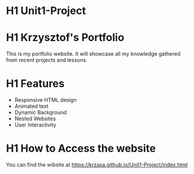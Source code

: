 # H1 Unit1-Project 
# H1 Krzysztof's Portfolio 

<p>This is my portfolio website. It will showcase all my knowledge gathered from recent projects and lessons.  </p>

# H1 Features

* Responsive HTML design 
* Animated text 
* Dynamic Background 
* Nested Websites 
* User Interactivity 

# H1 How to Access the website 
You can find the wibsite at https://krzasa.github.io/Unit1-Project/index.html



